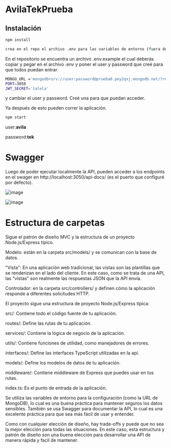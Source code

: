 # AvilaTekPrueba

## Instalación
``` bash
npm install
```
``` bash
crea en el repo el archivo .env para las variables de entorno (fuera de src)
```

En el repositorio se encuentra un archivo .env.example el cual deberás copiar y pegar en el archivo .env  y poner el user y password que creé para que todos puedan entrar

``` bash
MONGO_URL ='mongodb+srv://user:password@prueba0.pey2qxj.mongodb.net/?retryWrites=true&w=majority&appName=Prueba0'
PORT=3050
JWT_SECRET='lalela'
```

y cambiar el user y password. Creé una para que puedan acceder.

Ya después de esto pueden correr la aplicación.

``` bash
npm start
```


user:**avila**

password:**tek**

# Swagger

Luego de poder ejecutar localmente la API, pueden acceder a los endpoints en el swager en  http://localhost:3050/api-docs/ (es el puerto que configuré por defecto).

![image](https://github.com/argotte/AvilaTekPrueba/assets/74399264/08eb1e30-4bcd-49df-bad0-b66a466db06e)

![image](https://github.com/argotte/AvilaTekPrueba/assets/74399264/debd538c-88ed-4cee-a4cf-3ceec6e820aa)



# Estructura de carpetas
Sigue el patrón de diseño MVC y la estructura de un proyecto Node.js/Express típico.

Modelo: están en la carpeta src/models/ y se comunican con la base de datos.

"Vista": En una aplicación web tradicional, las vistas son las plantillas que se renderizan en el lado del cliente. En este caso, como se trata de una API,  las "vistas" son realmente las respuestas JSON que la API envía.

Controlador: en la carpeta src/controllers/ y definen cómo la aplicación responde a diferentes solicitudes HTTP.

El proyecto sigue una estructura de proyecto Node.js/Express típica:

src/: Contiene todo el código fuente de tu aplicación.

routes/: Define las rutas de tu aplicación.

services/: Contiene la lógica de negocio de la aplicación.

utils/: Contiene funciones de utilidad, como manejadores de errores.

interfaces/: Define las interfaces TypeScript utilizadas en la api.

models/: Define los modelos de datos de tu aplicación.

middleware/: Contiene middleware de Express que puedes usar en tus rutas.

index.ts: Es el punto de entrada de la aplicación.

Se utiliza las variables de entorno para la configuración (como la URL de MongoDB), lo cual es una buena práctica para mantener seguros los datos sensibles. También se usa Swagger para documentar la API, lo cual es una excelente práctica para que sea más fácil de usar y entender.

Como con cualquier elección de diseño, hay trade-offs y puede que no sea la mejor elección para todas las situaciones. En este caso, esta estructura y patrón de diseño son una buena elección para desarrollar una API de manera rápida y facil de mantener. 


